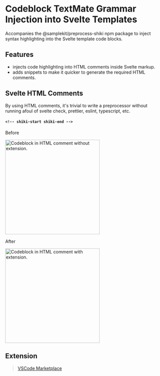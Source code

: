 # Codeblock TextMate Grammar Injection into Svelte Templates

Accompanies the @samplekit/preprocess-shiki npm package to inject syntax highlighting into the Svelte template code blocks.

## Features

- injects code highlighting into HTML comments inside Svelte markup.
- adds snippets to make it quicker to generate the required HTML comments.

## Svelte HTML Comments

By using HTML comments, it's trivial to write a preprocessor without running afoul of svelte check, prettier, eslint, typescript, etc.

#### `<!-- shiki-start shiki-end -->`

Before

<img alt="Codeblock in HTML comment without extension." src="https://raw.githubusercontent.com/timothycohen/samplekit/staging/packages/preprocess-shiki-vscode/static/demo-comment-code-before.png" width="300" />

After

<img alt="Codeblock in HTML comment with extension." src="https://raw.githubusercontent.com/timothycohen/samplekit/staging/packages/preprocess-shiki-vscode/static/demo-comment-code.png" width="300" />

## Extension

> [VSCode Marketplace](https://marketplace.visualstudio.com/items?itemName=samplekit.svelte-pp-shiki)
